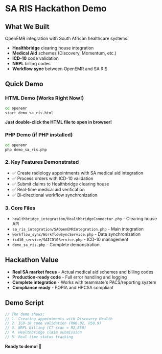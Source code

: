 # SA RIS Hackathon Demo

## What We Built
OpenEMR integration with South African healthcare systems:
- **Healthbridge** clearing house integration
- **Medical Aid** schemes (Discovery, Momentum, etc.)
- **ICD-10** code validation
- **NRPL** billing codes
- **Workflow sync** between OpenEMR and SA RIS

## Quick Demo

### HTML Demo (Works Right Now!)
```bash
cd openemr
start demo_sa_ris.html
```
**Just double-click the HTML file to open in browser!**

### PHP Demo (if PHP installed)
```bash
cd openemr
php demo_sa_ris.php
```

### 2. Key Features Demonstrated
- ✅ Create radiology appointments with SA medical aid integration
- ✅ Process orders with ICD-10 validation
- ✅ Submit claims to Healthbridge clearing house
- ✅ Real-time medical aid verification
- ✅ Bi-directional workflow synchronization

### 3. Core Files
- `healthbridge_integration/HealthbridgeConnector.php` - Clearing house API
- `sa_ris_integration/SAOpenEMRIntegration.php` - Main integration
- `workflow_sync/WorkflowSyncService.php` - Data synchronization
- `icd10_service/SAICD10Service.php` - ICD-10 management
- `demo_sa_ris.php` - Complete demonstration

## Hackathon Value
- **Real SA market focus** - Actual medical aid schemes and billing codes
- **Production-ready code** - Full error handling and logging
- **Complete integration** - Works with teammate's PACS/reporting system
- **Compliance ready** - POPIA and HPCSA compliant

## Demo Script
```php
// The demo shows:
// 1. Creating appointments with Discovery Health
// 2. ICD-10 code validation (R06.02, R50.9)
// 3. NRPL billing (CT scan = R2,850)
// 4. Healthbridge claim submission
// 5. Real-time status tracking
```

**Ready to demo! 🚀**